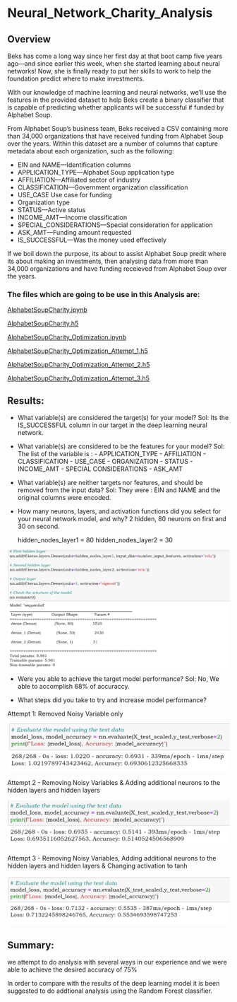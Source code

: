 # Neural_Network_Charity_Analysis

## Overview

Beks has come a long way since her first day at that boot camp five years ago—and since earlier this week, when she started learning about neural networks! Now, she is finally ready to put her skills to work to help the foundation predict where to make investments.

With our knowledge of machine learning and neural networks, we’ll use the features in the provided dataset to help Beks create a binary classifier that is capable of predicting whether applicants will be successful if funded by Alphabet Soup.

From Alphabet Soup’s business team, Beks received a CSV containing more than 34,000 organizations that have received funding from Alphabet Soup over the years. Within this dataset are a number of columns that capture metadata about each organization, such as the following:

 - EIN and NAME—Identification columns
 - APPLICATION_TYPE—Alphabet Soup application type
 - AFFILIATION—Affiliated sector of industry
 - CLASSIFICATION—Government organization classification
 - USE_CASE Use case for funding
 - Organization type
 - STATUS—Active status
 - INCOME_AMT—Income classification
 - SPECIAL_CONSIDERATIONS—Special consideration for application
 - ASK_AMT—Funding amount requested
 - IS_SUCCESSFUL—Was the money used effectively
 
 If we boil down the purpose, its about to assist Alphabet Soup predit where  its about making an investments, then analysing data from more than 34,000 organizations and have funding receieved from Alphabet Soup over the years.
 
 ### The files which are going to be use in this Analysis are:
 
 
 [AlphabetSoupCharity.ipynb](https://github.com/urvish7/Neural_Network_Charity_Analysis/blob/main/AlphabetSoupCharity.ipynb)
 
 [AlphabetSoupCharity.h5](https://github.com/urvish7/Neural_Network_Charity_Analysis/blob/main/AlphabetSoupCharity.h5)
 
 [AlphabetSoupCharity_Optimization.ipynb](https://github.com/urvish7/Neural_Network_Charity_Analysis/blob/main/AlphabetSoupCharity_Optimzation.ipynb)
 
 [AlphabetSoupCharity_Optimization_Attempt_1.h5](https://github.com/urvish7/Neural_Network_Charity_Analysis/blob/main/AlphabetSoupCharity_Optimization_Attempt_1.h5)
 
 [AlphabetSoupCharity_Optimization_Attempt_2.h5](https://github.com/urvish7/Neural_Network_Charity_Analysis/blob/main/AlphabetSoupCharity_Optimization_Attempt_2.h5)
 
 [AlphabetSoupCharity_Optimization_Attempt_3.h5](https://github.com/urvish7/Neural_Network_Charity_Analysis/blob/main/AlphabetSoupCharity_Optimization_Attempt_3.h5)
 
 
## Results:

 -  What variable(s) are considered the target(s) for your model?
 Sol:  Its the IS_SUCCESSFUL column in our target in the deep learning neural network. 
 -  What variable(s) are considered to be the features for your model?
 Sol:  The list of the variable is :
        - APPLICATION_TYPE
        - AFFILIATION
        - CLASSIFICATION
        - USE_CASE
        - ORGANIZATION
        - STATUS
        - INCOME_AMT
        - SPECIAL CONSIDERATIONS
        - ASK_AMT
  
  - What variable(s) are neither targets nor features, and should be removed from the input data?
  Sol: They were :  EIN and NAME and the original columns were encoded.
  
  - How many neurons, layers, and activation functions did you select for       your neural network model, and why? 2 hidden, 80 neurons on first and 30     on second.
  
    hidden_nodes_layer1 = 80 hidden_nodes_layer2 = 30
    
    
  ![](https://github.com/urvish7/Neural_Network_Charity_Analysis/blob/main/Resources/ScreenShots/Hidden_node_layer1%3D80_hidden_nodes_layer2%3D30.png)
    
    
   - Were you able to achieve the target model performance?
    Sol:  No, We able to accomplish 68% of accuraccy.
    
   - What steps did you take to try and increase model performance?
    
   
 Attempt 1: Removed Noisy Variable only
    
 ![](https://github.com/urvish7/Neural_Network_Charity_Analysis/blob/main/Resources/ScreenShots/Attpt1.png)
    
 Attempt 2 - Removing Noisy Variables & Adding additional neurons to the hidden layers and hidden layers
    
![](https://github.com/urvish7/Neural_Network_Charity_Analysis/blob/main/Resources/ScreenShots/Attmpt2.png)
    
    
 Attempt 3 - Removing Noisy Variables, Adding additional neurons to the hidden layers and hidden layers & Changing activation to tanh
    
![](https://github.com/urvish7/Neural_Network_Charity_Analysis/blob/main/Resources/ScreenShots/Attmpt3.png)
    
    
## Summary:

we attempt to do analysis with several ways in our experience and we were able to achieve the desired accuracy of 75%

In order to compare with the results of the deep learning model it is been suggested to do addtional analysis using the Random Forest classifier.




    
    
    
    
    
    
  

        
